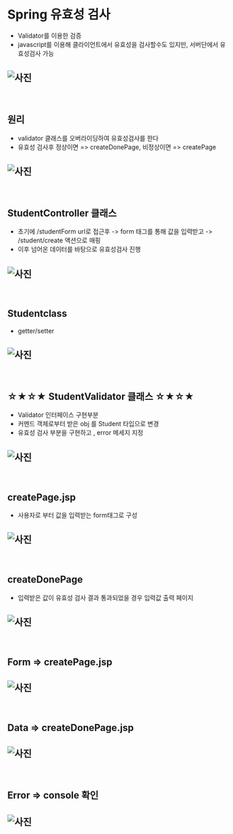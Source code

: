 # Spring 유효성 검사
- Validator를 이용한 검증
- javascript를 이용해 클라이언트에서 유효성을 검사할수도 있지만, 서버단에서 유효성검사 가능

## ![사진](https://github.com/leedongjoon121/SpringFramework_study2/blob/lecture2/document_img/1theory_1.PNG?raw=true)

<br/>

## 원리
- validator 클래스를 오버라이딩하여 유효성검사를 한다
- 유효성 검사후 정상이면 => createDonePage, 비정상이면 => createPage
## ![사진](https://github.com/leedongjoon121/SpringFramework_study2/blob/lecture2/document_img/1theory_2.PNG?raw=true)

<br/>

## StudentController 클래스
- 초기에 /studentForm url로 접근후 ->  form 태그를 통해 값을 입력받고 -> /student/create 액션으로 매핑
- 이후 넘어온 데이터를 바탕으로 유효성검사 진행

## ![사진](https://github.com/leedongjoon121/SpringFramework_study2/blob/lecture2/document_img/1_StudentController.PNG?raw=true)

<br/>

## Studentclass
- getter/setter

## ![사진](https://github.com/leedongjoon121/SpringFramework_study2/blob/lecture2/document_img/1_Studentclass.PNG?raw=true)

<br/>

## ☆★☆★ StudentValidator 클래스 ☆★☆★
- Validator 인터페이스 구현부분
- 커멘드 객체로부터 받은 obj 를 Student 타입으로 변경
- 유효성 검사 부분을 구현하고 , error 메세지 지정

## ![사진](https://github.com/leedongjoon121/SpringFramework_study2/blob/lecture2/document_img/1_StudentValidator.PNG?raw=true)

<br/>

## createPage.jsp
- 사용자로 부터 값을 입력받는 form태그로 구성

## ![사진](https://github.com/leedongjoon121/SpringFramework_study2/blob/lecture2/document_img/1_createPage_jsp.PNG?raw=true)

<br/>

## createDonePage
- 입력받은 값이 유효성 검사 결과 통과되었을 경우 입력값 출력 페이지

## ![사진](https://github.com/leedongjoon121/SpringFramework_study2/blob/lecture2/document_img/1_createDonePage_jsp.PNG?raw=true)

<br/>

## Form => createPage.jsp

## ![사진](https://github.com/leedongjoon121/SpringFramework_study2/blob/lecture2/document_img/1_result_form.PNG?raw=true)

<br/>

## Data => createDonePage.jsp

## ![사진](https://github.com/leedongjoon121/SpringFramework_study2/blob/lecture2/document_img/1_result_data.PNG?raw=true)


<br/>

## Error => console 확인

## ![사진](https://github.com/leedongjoon121/SpringFramework_study2/blob/lecture2/document_img/1_result_error.PNG?raw=true)

